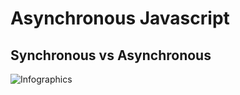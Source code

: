 # Asynchronous Javascript

## Synchronous vs Asynchronous

![Infographics](https://cdn.rawgit.com/fjcalzado/Asynchronous-Javascript/master/src/infographics/synchronous_vs_asynchronous.svg)
